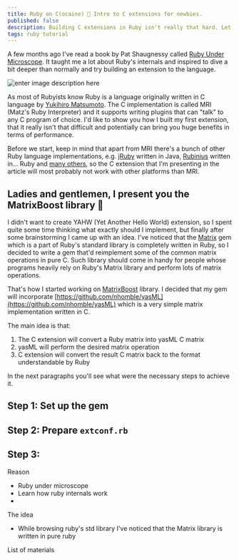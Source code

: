 ```yaml
---
title: Ruby on C(ocaine) 💉 Intro to C extensions for newbies.
published: false
description: Building C extensions in Ruby isn't really that hard. Let me show you how I built my first one.
tags: ruby tutorial
---
```


A few months ago I've read a book by Pat Shaugnessy called [Ruby Under Microscope](http://patshaughnessy.net/ruby-under-a-microscope). It taught me a lot about Ruby's internals and inspired to dive a bit deeper than normally and try building an extension to the language.

![enter image description here](http://patshaughnessy.net/assets/images/RUM_coverfront.png)

As most of Rubyists know Ruby is a language originally written in C language by [Yukihiro Matsumoto]([https://en.wikipedia.org/wiki/Yukihiro_Matsumoto](https://en.wikipedia.org/wiki/Yukihiro_Matsumoto)). The C implementation is called MRI (Matz's Ruby Interpreter) and it supports writing plugins that can "talk" to any C program of choice. I'd like to show you how I built my first extension, that it really isn't that difficult and potentially can bring you huge benefits in terms of performance.

Before we start, keep in mind that apart from MRI there's a bunch of other Ruby language implementations, e.g. [jRuby]([https://github.com/jruby/jruby](https://github.com/jruby/jruby)) written in Java, [Rubinius]([https://github.com/rubinius/rubinius/) written in... Ruby and [many others]([https://github.com/codicoscepticos/ruby-implementations](https://github.com/codicoscepticos/ruby-implementations)), so the C extension that I'm presenting in the article will most probably not work with other platforms than MRI.

## Ladies and gentlemen, I present you the MatrixBoost library 👏
I didn't want to create YAHW (Yet Another Hello World) extension, so I spent quite some time thinking what exactly should I implement, but finally after some brainstorming I came up with an idea. I've noticed that the [Matrix](https://ruby-doc.org/stdlib-2.5.1/libdoc/matrix/rdoc/Matrix.html) gem which is a part of Ruby's standard library is completely written in Ruby, so I decided to write a gem that'd reimplement some of the common matrix operations in pure C. Such library should come in handy for people whose programs heavily rely on Ruby's Matrix library and perform lots of matrix operations.

That's how I started working on [MatrixBoost](https://github.com/Bajena/matrix_boost) library. I decided that my gem will incorporate [https://github.com/nhomble/yasML](https://github.com/nhomble/yasML) which is a very simple matrix implementation written in C.

The main idea is that:
1. The C extension will convert a Ruby matrix into yasML C matrix
2. yasML will perform the desired matrix operation
3. C extension will convert the result C matrix back to the format understandable by Ruby

In the next paragraphs you'll see what were the necessary steps to achieve it.

## Step 1: Set up the gem

## Step 2: Prepare `extconf.rb`

## Step 3:



Reason
- Ruby under microscope
- Learn how ruby internals work
-

The idea
- While browsing ruby's std library I've noticed that the Matrix library is written in pure ruby

List of materials
